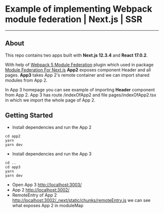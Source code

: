 # Example of implementing Webpack module federation | Next.js | SSR
---
## About
This repo contains two apps built with **Next.js 12.3.4** and **React 17.0.2**.

With help of [Webpack 5 Module Federation](https://www.npmjs.com/package/module-federation-plugin) plugin which used in package [Module Federation For Next.js](https://www.npmjs.com/package/@module-federation/nextjs-mf) **App2** exposes component Header and all pages. **App3** takes App 2's remote container and we can import shared modules from App 2.

In App 3 homepage you can see example of importing **Header** component from App 2. App 3 has route /indexOfApp2 and file pages/indexOfApp2.tsx in which we import the whole page of App 2.

## Getting Started
- Install dependencies and run the App 2
```
cd app2
yarn 
yarn dev
```
- Install dependencies and run the App 3
```
cd ..
cd app3
yarn 
yarn dev
```
- Open App 3 [http://localhost:3003/](http://localhost:3003/)
- App 2 [http://localhost:3002/](http://localhost:3002/)
- RemoteEntry of App 2 [http://localhost:3002/_next/static/chunks/remoteEntry.js](http://localhost:3002/_next/static/chunks/remoteEntry.js) we can see what exposes App 2 in moduleMap